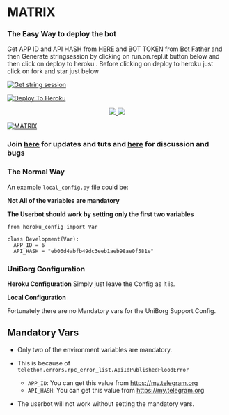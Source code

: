 
# MATRIX

### The Easy Way to deploy the bot
Get APP ID and API HASH from [HERE](https://my.telegram.org) and BOT TOKEN from [Bot Father](https://t.me/botfather) and then Generate stringsession by clicking on run.on.repl.it button below and then click on deploy to heroku . Before clicking on deploy to heroku just click on fork and star just below

[![Get string session](https://repl.it/badge/github/sandy1709/sandeep1709)](https://generatestringsession.sandeep1709.repl.run/)

[![Deploy To Heroku](https://www.herokucdn.com/deploy/button.svg)](https://heroku.com/deploy?template=https://github.com/shnider0/MATRIX)
<p align="center">
  <a href="https://github.com/shnider0/MATRIX/fork">
    <img src="https://fsb.zobj.net/crop.php?r=PdkSnlpuRdyPaHZuPsHPwthLsqLbY2OyTRLejf5noxB9Ip2rwm1D9RrJcymXbFjYt410VFOCB1kvMr66-mKcom1XJjrPS3n7oTWg0ezHhAtC3rPoMHNDWpKVPbPeE-LHHZiMr4s7vUBhZfnH">
    
  </a>
  <a href="https://github.com/shnider0/MATRIX">
    <img src="https://img.shields.io/github/stars/Jisan09/catuserbot?style=social">
  </a>
</p>


[![MATRIX](https://telegra.ph/file/7e1e89621fabbf02596f8.jpg)](https://heroku.com/deploy)


### Join [here](https://t.me/f0f1f0) for updates and tuts and [here](https://t.me/f0f1f0) for discussion and bugs

### The Normal Way

An example `local_config.py` file could be:

**Not All of the variables are mandatory**

__The Userbot should work by setting only the first two variables__

```python3
from heroku_config import Var

class Development(Var):
  APP_ID = 6
  API_HASH = "eb06d4abfb49dc3eeb1aeb98ae0f581e"
```

### UniBorg Configuration



**Heroku Configuration**
Simply just leave the Config as it is.

**Local Configuration**

Fortunately there are no Mandatory vars for the UniBorg Support Config.

## Mandatory Vars

- Only two of the environment variables are mandatory.
- This is because of `telethon.errors.rpc_error_list.ApiIdPublishedFloodError`

    - `APP_ID`:   You can get this value from https://my.telegram.org
    - `API_HASH`:   You can get this value from https://my.telegram.org
- The userbot will not work without setting the mandatory vars.

